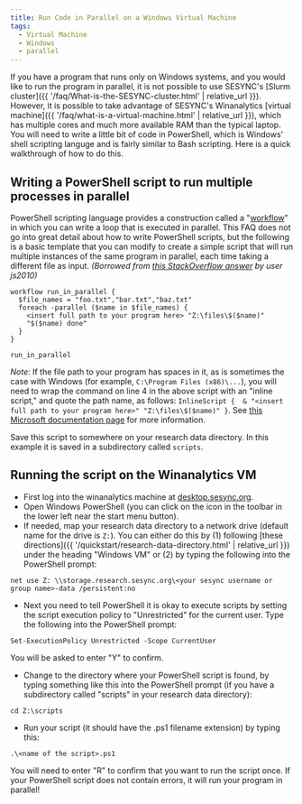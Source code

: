 ```yaml
---
title: Run Code in Parallel on a Windows Virtual Machine
tags:
  - Virtual Machine
  - Windows
  - parallel
---
```


If you have a program that runs only on Windows systems, and you would like to run the program in parallel, it is not possible to use SESYNC's [Slurm cluster]({{ '/faq/What-is-the-SESYNC-cluster.html' | relative_url }}). However, it is possible to take advantage of SESYNC's Winanalytics [virtual machine]({{ '/faq/what-is-a-virtual-machine.html' | relative_url }}), which has multiple cores and much more available RAM than the typical laptop. You will need to write a little bit of code in PowerShell, which is Windows' shell scripting languge and is fairly similar to Bash scripting. Here is a quick walkthrough of how to do this.

## Writing a PowerShell script to run multiple processes in parallel

PowerShell scripting language provides a construction called a "[workflow](https://docs.microsoft.com/en-us/previous-versions/windows/it-pro/windows-server-2012-R2-and-2012/jj134242(v=ws.11)?redirectedfrom=MSDN)" in which you can write a loop that is executed in parallel. This FAQ does not go into great detail about how to write PowerShell scripts, but the following is a basic template that you can modify to create a simple script that will run multiple instances of the same program in parallel, each time taking a different file as input. *(Borrowed from [this StackOverflow answer](https://stackoverflow.com/a/56963199/2854608) by user js2010)*

```
workflow run_in_parallel {
  $file_names = "foo.txt","bar.txt","baz.txt"
  foreach -parallel ($name in $file_names) { 
    <insert full path to your program here> "Z:\files\$($name)" 
    "$($name) done" 
  }
}

run_in_parallel

```

*Note*: If the file path to your program has spaces in it, as is sometimes the case with Windows (for example, `C:\Program Files (x86)\...`), you will need to wrap the command on line 4 in the above script with an "inline script," and quote the path name, as follows: `InlineScript {  & "<insert full path to your program here>" "Z:\files\$($name)" }`. See [this Microsoft documentation page](https://docs.microsoft.com/en-us/powershell/module/psworkflow/about/about_inlinescript?view=powershell-5.1) for more information.

Save this script to somewhere on your research data directory. In this example it is saved in a subdirectory called `scripts`.

## Running the script on the Winanalytics VM

- First log into the winanalytics machine at [desktop.sesync.org](https://desktop.sesync.org).
- Open Windows PowerShell (you can click on the icon in the toolbar in the lower left near the start menu button).
- If needed, map your research data directory to a network drive (default name for the drive is `Z:`). You can either do this by (1) following [these directions]({{ '/quickstart/research-data-directory.html' | relative_url }}) under the heading "Windows VM" or (2) by typing the following into the PowerShell prompt: 

```
net use Z: \\storage.research.sesync.org\<your sesync username or group name>-data /persistent:no 
```

- Next you need to tell PowerShell it is okay to execute scripts by setting the script execution policy to "Unrestricted" for the current user. Type the following into the PowerShell prompt:

```
Set-ExecutionPolicy Unrestricted -Scope CurrentUser
```

You will be asked to enter "Y" to confirm.

- Change to the directory where your PowerShell script is found, by typing something like this into the PowerShell prompt  (if you have a subdirectory called "scripts" in your research data directory):

```
cd Z:\scripts
```

- Run your script (it should have the .ps1 filename extension) by typing this:

```
.\<name of the script>.ps1
```

You will need to enter "R" to confirm that you want to run the script once. If your PowerShell script does not contain errors, it will run your program in parallel!

